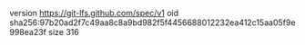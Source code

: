 version https://git-lfs.github.com/spec/v1
oid sha256:97b20ad2f7c49aa8c8a9bd982f5f4456688012232ea412c15aa05f9e998ea23f
size 316
